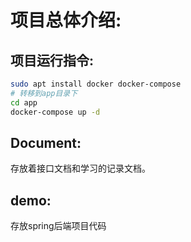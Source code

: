 # 项目总体介绍:

## 项目运行指令:

```bash
sudo apt install docker docker-compose
# 转移到app目录下
cd app
docker-compose up -d
```

## Document:

存放着接口文档和学习的记录文档。

## demo:

存放spring后端项目代码

